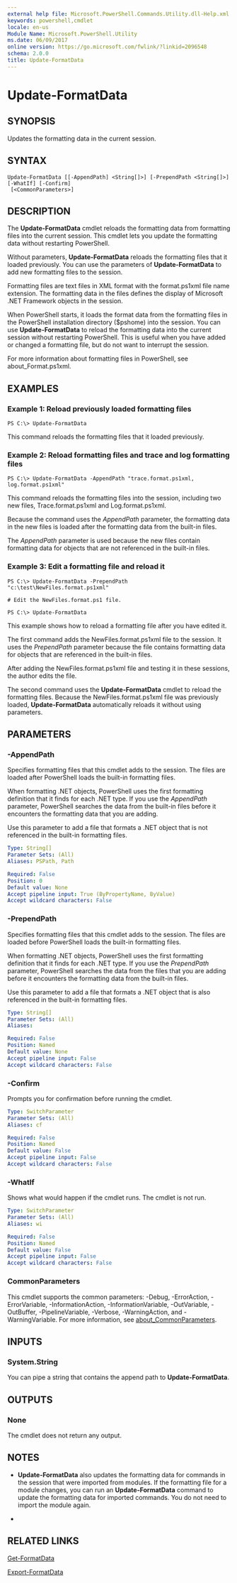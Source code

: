 ```yaml
---
external help file: Microsoft.PowerShell.Commands.Utility.dll-Help.xml
keywords: powershell,cmdlet
locale: en-us
Module Name: Microsoft.PowerShell.Utility
ms.date: 06/09/2017
online version: https://go.microsoft.com/fwlink/?linkid=2096548
schema: 2.0.0
title: Update-FormatData
---
```


# Update-FormatData

## SYNOPSIS
Updates the formatting data in the current session.

## SYNTAX

```
Update-FormatData [[-AppendPath] <String[]>] [-PrependPath <String[]>] [-WhatIf] [-Confirm]
 [<CommonParameters>]
```

## DESCRIPTION
The **Update-FormatData** cmdlet reloads the formatting data from formatting files into the current session.
This cmdlet lets you update the formatting data without restarting PowerShell.

Without parameters, **Update-FormatData** reloads the formatting files that it loaded previously.
You can use the parameters of **Update-FormatData** to add new formatting files to the session.

Formatting files are text files in XML format with the format.ps1xml file name extension.
The formatting data in the files defines the display of Microsoft .NET Framework objects in the session.

When PowerShell starts, it loads the format data from the formatting files in the PowerShell installation directory ($pshome) into the session.
You can use **Update-FormatData** to reload the formatting data into the current session without restarting PowerShell.
This is useful when you have added or changed a formatting file, but do not want to interrupt the session.

For more information about formatting files in PowerShell, see about_Format.ps1xml.

## EXAMPLES

### Example 1: Reload previously loaded formatting files
```
PS C:\> Update-FormatData
```

This command reloads the formatting files that it loaded previously.

### Example 2: Reload formatting files and trace and log formatting files
```
PS C:\> Update-FormatData -AppendPath "trace.format.ps1xml, log.format.ps1xml"
```

This command reloads the formatting files into the session, including two new files, Trace.format.ps1xml and Log.format.ps1xml.

Because the command uses the *AppendPath* parameter, the formatting data in the new files is loaded after the formatting data from the built-in files.

The *AppendPath* parameter is used because the new files contain formatting data for objects that are not referenced in the built-in files.

### Example 3: Edit a formatting file and reload it
```
PS C:\> Update-FormatData -PrependPath "c:\test\NewFiles.format.ps1xml"

# Edit the NewFiles.format.ps1 file.

PS C:\> Update-FormatData
```

This example shows how to reload a formatting file after you have edited it.

The first command adds the NewFiles.format.ps1xml file to the session.
It uses the *PrependPath* parameter because the file contains formatting data for objects that are referenced in the built-in files.

After adding the NewFiles.format.ps1xml file and testing it in these sessions, the author edits the file.

The second command uses the **Update-FormatData** cmdlet to reload the formatting files.
Because the NewFiles.format.ps1xml file was previously loaded, **Update-FormatData** automatically reloads it without using parameters.

## PARAMETERS

### -AppendPath
Specifies formatting files that this cmdlet adds to the session.
The files are loaded after PowerShell loads the built-in formatting files.

When formatting .NET objects, PowerShell uses the first formatting definition that it finds for each .NET type.
If you use the *AppendPath* parameter, PowerShell searches the data from the built-in files before it encounters the formatting data that you are adding.

Use this parameter to add a file that formats a .NET object that is not referenced in the built-in formatting files.

```yaml
Type: String[]
Parameter Sets: (All)
Aliases: PSPath, Path

Required: False
Position: 0
Default value: None
Accept pipeline input: True (ByPropertyName, ByValue)
Accept wildcard characters: False
```

### -PrependPath
Specifies formatting files that this cmdlet adds to the session.
The files are loaded before PowerShell loads the built-in formatting files.

When formatting .NET objects, PowerShell uses the first formatting definition that it finds for each .NET type.
If you use the *PrependPath* parameter, PowerShell searches the data from the files that you are adding before it encounters the formatting data from the built-in files.

Use this parameter to add a file that formats a .NET object that is also referenced in the built-in formatting files.

```yaml
Type: String[]
Parameter Sets: (All)
Aliases:

Required: False
Position: Named
Default value: None
Accept pipeline input: False
Accept wildcard characters: False
```

### -Confirm
Prompts you for confirmation before running the cmdlet.

```yaml
Type: SwitchParameter
Parameter Sets: (All)
Aliases: cf

Required: False
Position: Named
Default value: False
Accept pipeline input: False
Accept wildcard characters: False
```

### -WhatIf
Shows what would happen if the cmdlet runs.
The cmdlet is not run.

```yaml
Type: SwitchParameter
Parameter Sets: (All)
Aliases: wi

Required: False
Position: Named
Default value: False
Accept pipeline input: False
Accept wildcard characters: False
```

### CommonParameters
This cmdlet supports the common parameters: -Debug, -ErrorAction, -ErrorVariable, -InformationAction, -InformationVariable, -OutVariable, -OutBuffer, -PipelineVariable, -Verbose, -WarningAction, and -WarningVariable. For more information, see [about_CommonParameters](https://go.microsoft.com/fwlink/?LinkID=113216).

## INPUTS

### System.String
You can pipe a string that contains the append path to **Update-FormatData**.

## OUTPUTS

### None
The cmdlet does not return any output.

## NOTES
* **Update-FormatData** also updates the formatting data for commands in the session that were imported from modules. If the formatting file for a module changes, you can run an **Update-FormatData** command to update the formatting data for imported commands. You do not need to import the module again.

*

## RELATED LINKS

[Get-FormatData](Get-FormatData.md)

[Export-FormatData](Export-FormatData.md)


